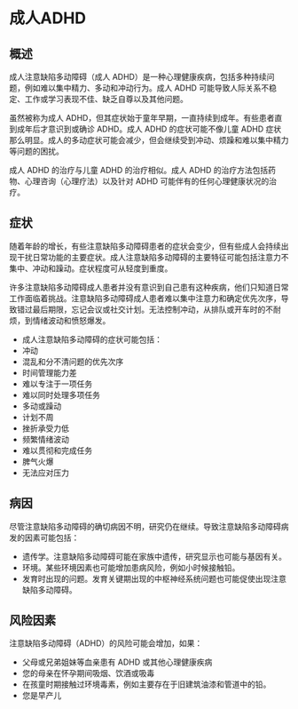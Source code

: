 # 成人ADHD

## 概述

成人注意缺陷多动障碍（成人 ADHD）是一种心理健康疾病，包括多种持续问题，例如难以集中精力、多动和冲动行为。成人 ADHD 可能导致人际关系不稳定、工作或学习表现不佳、缺乏自尊以及其他问题。

虽然被称为成人 ADHD，但其症状始于童年早期，一直持续到成年。有些患者直到成年后才意识到或确诊 ADHD。成人 ADHD 的症状可能不像儿童 ADHD 症状那么明显。成人的多动症状可能会减少，但会继续受到冲动、烦躁和难以集中精力等问题的困扰。

成人 ADHD 的治疗与儿童 ADHD 的治疗相似。成人 ADHD 的治疗方法包括药物、心理咨询（心理疗法）以及针对 ADHD 可能伴有的任何心理健康状况的治疗。

## 症状

随着年龄的增长，有些注意缺陷多动障碍患者的症状会变少，但有些成人会持续出现干扰日常功能的主要症状。成人注意缺陷多动障碍的主要特征可能包括注意力不集中、冲动和躁动。症状程度可从轻度到重度。

许多注意缺陷多动障碍成人患者并没有意识到自己患有这种疾病，他们只知道日常工作面临着挑战。注意缺陷多动障碍成人患者难以集中注意力和确定优先次序，导致错过最后期限，忘记会议或社交计划。无法控制冲动，从排队或开车时的不耐烦，到情绪波动和愤怒爆发。

- 成人注意缺陷多动障碍的症状可能包括：
- 冲动
- 混乱和分不清问题的优先次序
- 时间管理能力差
- 难以专注于一项任务
- 难以同时处理多项任务
- 多动或躁动
- 计划不周
- 挫折承受力低
- 频繁情绪波动
- 难以贯彻和完成任务
- 脾气火爆
- 无法应对压力

## 病因

尽管注意缺陷多动障碍的确切病因不明，研究仍在继续。导致注意缺陷多动障碍病发的因素可能包括：

- 遗传学。注意缺陷多动障碍可能在家族中遗传，研究显示也可能与基因有关。
- 环境。某些环境因素也可能增加患病风险，例如小时候接触铅。
- 发育时出现的问题。发育关键期出现的中枢神经系统问题也可能促使出现注意缺陷多动障碍。

## 风险因素

注意缺陷多动障碍（ADHD）的风险可能会增加，如果：

- 父母或兄弟姐妹等血亲患有 ADHD 或其他心理健康疾病
- 您的母亲在怀孕期间吸烟、饮酒或吸毒
- 在孩童时期接触过环境毒素，例如主要存在于旧建筑油漆和管道中的铅。
- 您是早产儿